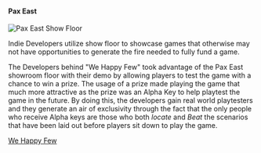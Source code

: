 #### Pax East
![Pax East Show Floor](https://40.media.tumblr.com/c8458ccb97b775882731dcc7e97e100e/tumblr_nnttrkFhdp1rmw0jgo1_540.jpg)


Indie Developers utilize show floor to showcase games that otherwise may not have opportunities to generate the fire needed to fully fund a game.

The Developers behind "We Happy Few" took advantage of the Pax East showroom floor with their demo by allowing players to test the game with a chance to win a prize. The usage of a prize made playing the game that much more attractive as the prize was an Alpha Key to help playtest the game in the future. By doing this, the developers gain real world playtesters and they generate an air of exclusivity through the fact that the only people who receive Alpha keys are those who both _locate_ and _Beat_ the scenarios that have been laid out before players sit down to play the game. 

[We Happy Few](https://www.youtube.com/watch?v=cc67_BrCdPc)
